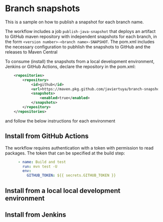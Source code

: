 # Branch snapshots

This is a sample on how to publish a snapshot for each branch name.

The workflow includes a job `publish-java-snapshot` that deploys an artifact to GitHub maven repository
with independent snapshots for each branch, in the form `<version number>-<branch name>-SNAPSHOT`.
The pom.xml includes the necessary configuration to pubhlish the snapshots to GitHub and the releases to Maven Central

To consume (install) the snapshots from a local development environment, Jenkins or GitHub Actions,
declare the repository in the pom.xml:
```xml
	<repositories>
        <repository>
        	<id>github</id>
        	<url>https://maven.pkg.github.com/javiertuya/branch-snapshots</url>
        	<snapshots>
            	<enabled>true</enabled>
        	</snapshots>
        </repository>
	</repositories>
```

and follow the below instructions for each environment

## Install from GitHub Actions

The workflow requires authentication with a token with permission to read packages. The token that can be specified at the build step:
```yaml
      - name: Build and test
        run: mvn test -U
        env:
          GITHUB_TOKEN: ${{ secrets.GITHUB_TOKEN }}
```

## Install from a local local development environment

## Install from Jenkins


